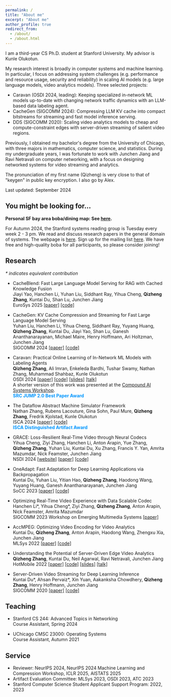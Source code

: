 ```yaml
---
permalink: /
title: "About me"
excerpt: "About me"
author_profile: true
redirect_from: 
  - /about/
  - /about.html
---
```


I am a third-year CS Ph.D. student at Stanford University. My advisor is Kunle Olukotun.

My research interest is broadly in computer systems and machine learning. In particular, I focus on addressing system challenges (e.g. performance and resource usage, security and reliability) in scaling AI models (e.g. large language models, video analytics models). Three selected projects:
- Caravan (OSDI 2024, leading): Keeping specialized in-network ML models up-to-date with changing network traffic dynamics with an LLM-based data labeling agent.
- CacheGen (SIGCOMM 2024): Compressing LLM KV cache into compact bitstreams for streaming and fast model inference serving. 
- DDS (SIGCOMM 2020): Scaling video analytics models to cheap and compute-constraint edges with server-driven streaming of salient video regions. 

Previously, I obtained my bachelor's degree from the University of Chicago, with three majors in mathematics, computer science, and statistics. During my undergraduate years, I was fortunate to work with Junchen Jiang and Ravi Netravali on computer networking, with a focus on designing networked systems for video streaming and analytics. 

The pronunciation of my first name (Qizheng) is very close to that of "keygen" in public key encryption. I also go by Alex.

Last updated: September 2024

## You might be looking for...

**Personal SF bay area boba/dining map: See [here](https://www.google.com/maps/d/u/0/edit?mid=1IePP2h7zoIItNHsD3XqoUHR783AmUMw).**

For Autumn 2024, the Stanford systems reading group is Tuesday every week 2 - 3 pm. We read and discuss research papers in the general domain of systems. The webpage is [here](https://systems-reading.github.io/). Sign up for the mailing list [here](https://mailman.stanford.edu/mailman/listinfo/systems_reading). We have free and high-quality boba for all participants, so please consider joining!

## Research
_* indicates equivalent contribution_
- CacheBlend: Fast Large Language Model Serving for RAG with Cached Knowledge Fusion<br />
  Jiayi Yao, Hanchen Li, Yuhan Liu, Siddhant Ray, Yihua Cheng, **Qizheng Zhang**, Kuntai Du, Shan Lu, Junchen Jiang<br />
  EuroSys 2025 [[paper]](https://arxiv.org/abs/2405.16444) [[code]](https://github.com/YaoJiayi/CacheBlend)
  
- CacheGen: KV Cache Compression and Streaming for Fast Large Language Model Serving<br />
  Yuhan Liu, Hanchen Li, Yihua Cheng, Siddhant Ray, Yuyang Huang, **Qizheng Zhang**, Kuntai Du, Jiayi Yao, Shan Lu, Ganesh Ananthanarayanan, Michael Maire, Henry Hoffmann, Ari Holtzman, Junchen Jiang<br />
  SIGCOMM 2024 [[paper]](https://arxiv.org/abs/2310.07240) [[code]](https://github.com/uchi-jcl/cachegen)

- Caravan: Practical Online Learning of In-Network ML Models with Labeling Agents<br />
  **Qizheng Zhang**, Ali Imran, Enkeleda Bardhi, Tushar Swamy, Nathan Zhang, Muhammad Shahbaz, Kunle Olukotun<br />
  OSDI 2024 [[paper]](https://alex-q-z.github.io/files/caravan-osdi24.pdf) [[code]](https://github.com/Per-Packet-AI/Caravan-Artifact-OSDI24) [[slides]](https://alex-q-z.github.io/files/caravan-osdi24-slides.pdf) [[talk]](https://www.youtube.com/watch?v=79_lGeVXk4g)<br />
  A shorter version of this work was presented at the [Compound AI Systems Workshop](https://sites.google.com/view/compound-ai-systems-workshop/home).<br />
  <span style="color: #0096FE; font-weight: bold;">SRC JUMP 2.0 Best Paper Award</span>

- The Dataflow Abstract Machine Simulator Framework<br />
  Nathan Zhang, Rubens Lacouture, Gina Sohn, Paul Mure, **Qizheng Zhang**, Fredrik Kjolstad, Kunle Olukotun<br />
  ISCA 2024 [[paper]](https://alex-q-z.github.io/files/dam-isca24.pdf) [[code]](https://github.com/stanford-ppl/DAM-RS)<br />
  <span style="color: #0096FE; font-weight: bold;">ISCA Distinguished Artifact Award</span>
  
- GRACE: Loss-Resilient Real-Time Video through Neural Codecs<br />
  Yihua Cheng, Ziyi Zhang, Hanchen Li, Anton Arapin, Yue Zhang, **Qizheng Zhang**, Yuhan Liu, Kuntai Du, Xu Zhang, Francis Y. Yan, Amrita Mazumdar, Nick Feamster, Junchen Jiang<br />
  NSDI 2024 [[website]](https://uchi-jcl.github.io/grace.html) [[paper]](https://arxiv.org/abs/2305.12333) [[code]](https://github.com/UChi-JCL/Grace)
  
- OneAdapt: Fast Adaptation for Deep Learning Applications via Backpropagation<br />
  Kuntai Du, Yuhan Liu, Yitian Hao, **Qizheng Zhang**, Haodong Wang, Yuyang Huang, Ganesh Ananthanarayanan, Junchen Jiang<br />
  SoCC 2023 [[paper]](https://alex-q-z.github.io/files/oneadapt-socc23.pdf) [[code]](https://github.com/KuntaiDu/OneAdapt)

- Optimizing Real-Time Video Experience with Data Scalable Codec<br />
  Hanchen Li\*, Yihua Cheng\*, Ziyi Zhang, **Qizheng Zhang**, Anton Arapin, Nick Feamster, Amrita Mazumdar<br />
  SIGCOMM 2023 Workshop on Emerging Multimedia Systems [[paper]](https://alex-q-z.github.io/files/autoencoder-ems23.pdf)

- AccMPEG: Optimizing Video Encoding for Video Analytics<br />
  Kuntai Du, **Qizheng Zhang**, Anton Arapin, Haodong Wang, Zhengxu Xia, Junchen Jiang<br />
  MLSys 2022 [[paper]](https://alex-q-z.github.io/files/accmpeg_mlsys22.pdf) [[code]](https://github.com/KuntaiDu/AccMPEG)
  
- Understanding the Potential of Server-Driven Edge Video Analytics<br />
  **Qizheng Zhang**, Kuntai Du, Neil Agarwal, Ravi Netravali, Junchen Jiang<br />
  HotMobile 2022 [[paper]](https://alex-q-z.github.io/files/saliency_hotmobile22.pdf) [[code]](https://github.com/Alex-q-z/saliency-based-feedback) [[slides]](https://alex-q-z.github.io/files/saliency_hotmobile22_slides.pdf) [[talk]](https://www.youtube.com/watch?v=xtSafM0VbTs)

- Server-Driven Video Streaming for Deep Learning Inference<br /> 
  Kuntai Du\*, Ahsan Pervaiz\*, Xin Yuan, Aakanksha Chowdhery, **Qizheng Zhang**, Henry Hoffmann, Junchen Jiang<br />
  SIGCOMM 2020 [[paper]](https://alex-q-z.github.io/files/DDS-sigcomm20.pdf) [[code]](https://github.com/KuntaiDu/dds)

## Teaching
- Stanford CS 244: Advanced Topics in Networking<br />
  Course Assistant, Spring 2024

- UChicago CMSC 23000: Operating Systems<br />
  Course Assistant, Autumn 2021

## Service
- Reviewer: NeurIPS 2024, NeurIPS 2024 Machine Learning and Compression Workshop, ICLR 2025, AISTATS 2025
- Artifact Evaluation Committee: MLSys 2023, OSDI 2023, ATC 2023
- Stanford Computer Science Student Applicant Support Program: 2022, 2023
